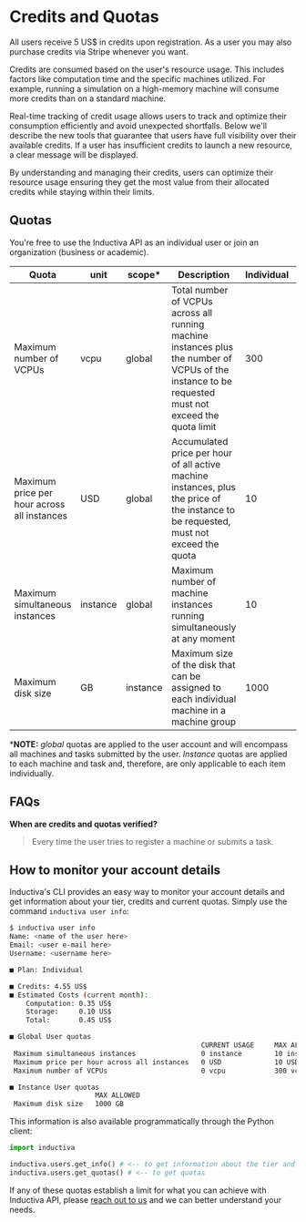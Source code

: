 # Credits and Quotas

All users receive 5 US$ in credits upon registration. As a user you may also
purchase credits via Stripe whenever you want.

Credits are consumed based on the user's resource usage. This includes factors
like computation time and the specific machines utilized. For example, running
a simulation on a high-memory machine will consume more credits than on a
standard machine.

Real-time tracking of credit usage allows users to track and optimize their
consumption efficiently and avoid unexpected shortfalls. Below we'll
describe the new tools that guarantee that users have full visibility over their
available credits. If a user has insufficient credits to launch a new resource,
a clear message will be displayed.

By understanding and managing their credits, users can optimize their resource
usage ensuring they get the most value from their allocated credits while
staying within their limits.

## Quotas

You're free to use the Inductiva API as an individual user or join an
organization (business or academic).

| Quota | unit | scope* | Description | Individual | Business | Academic |
|-------|------|-------|-------------|----------|------------|------------|
| Maximum number of VCPUs | vcpu | global | Total number of VCPUs across all running machine instances plus the number of VCPUs of the instance to be requested must not exceed the quota limit | 300 | 10000 | 10000 |
| Maximum price per hour across all instances | USD | global | Accumulated price per hour of all active machine instances, plus the price of the instance to be requested, must not exceed the quota | 10 | 1000 | 1000 |
| Maximum simultaneous instances | instance | global | Maximum number of machine instances running simultaneously at any moment | 10 | 100 | 100 |
| Maximum disk size | GB | instance | Maximum size of the disk that can be assigned to each individual machine in a machine group | 1000 | 5000 | 5000 |

***NOTE:** _global_ quotas are applied to the user account and will encompass all
machines and tasks submitted by the user.
_Instance_ quotas are applied to each machine and task and, therefore,
are only applicable to each item individually.

## FAQs

**When are credits and quotas verified?**

> Every time the user tries to register a machine or submits a task.

## How to monitor your account details

Inductiva's CLI provides an easy way to monitor your account details and get
information about your tier, credits and current quotas. Simply use
the command `inductiva user info`:

```bash
$ inductiva user info
Name: <name of the user here>
Email: <user e-mail here>
Username: <username here>

■ Plan: Individual

■ Credits: 4.55 US$
■ Estimated Costs (current month):
    Computation: 0.35 US$
    Storage:     0.10 US$
    Total:       0.45 US$

■ Global User quotas
                                               CURRENT USAGE     MAX ALLOWED
 Maximum simultaneous instances                0 instance        10 instance
 Maximum price per hour across all instances   0 USD             10 USD
 Maximum number of VCPUs                       0 vcpu            300 vcpu

■ Instance User quotas
                     MAX ALLOWED
 Maximum disk size   1000 GB

```

This information is also available programmatically through the Python client:

```python
import inductiva

inductiva.users.get_info() # <-- to get information about the tier and credits
inductiva.users.get_quotas() # <-- to get quotas

```

If any of these quotas establish a limit for what you can achieve with Inductiva
API, please [reach out to us](mailto:support@inductiva.ai) and we can better
understand your needs.
